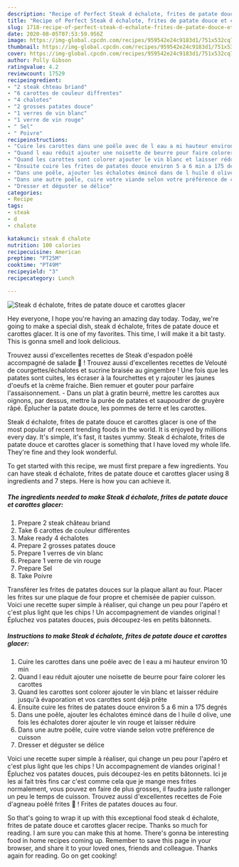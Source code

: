 ```yaml
---
description: "Recipe of Perfect Steak d échalote, frites de patate douce et carottes glacer"
title: "Recipe of Perfect Steak d échalote, frites de patate douce et carottes glacer"
slug: 1718-recipe-of-perfect-steak-d-echalote-frites-de-patate-douce-et-carottes-glacer
date: 2020-08-05T07:53:59.956Z
image: https://img-global.cpcdn.com/recipes/959542e24c9183d1/751x532cq70/steak-d-echalote-frites-de-patate-douce-et-carottes-glacer-photo-principale-de-la-recette.jpg
thumbnail: https://img-global.cpcdn.com/recipes/959542e24c9183d1/751x532cq70/steak-d-echalote-frites-de-patate-douce-et-carottes-glacer-photo-principale-de-la-recette.jpg
cover: https://img-global.cpcdn.com/recipes/959542e24c9183d1/751x532cq70/steak-d-echalote-frites-de-patate-douce-et-carottes-glacer-photo-principale-de-la-recette.jpg
author: Polly Gibson
ratingvalue: 4.2
reviewcount: 17529
recipeingredient:
- "2 steak chteau briand"
- "6 carottes de couleur diffrentes"
- "4 chalotes"
- "2 grosses patates douce"
- "1 verres de vin blanc"
- "1 verre de vin rouge"
- " Sel"
- " Poivre"
recipeinstructions:
- "Cuire les carottes dans une poêle avec de l eau a mi hauteur environ 10 min"
- "Quand l eau réduit ajouter une noisette de beurre pour faire colorer les carottes"
- "Quand les carottes sont colorer ajouter le vin blanc et laisser réduire jusqu&#39;à évaporation et vos carottes sont déjà prête"
- "Ensuite cuire les frites de patates douce environ 5 a 6 min a 175 degrés"
- "Dans une poêle, ajouter les échalotes émincé dans de l huile d olive, une fois les échalotes dorer ajouter le vin rouge et laisser réduire"
- "Dans une autre poêle, cuire votre viande selon votre préférence de cuisson"
- "Dresser et déguster se délice"
categories:
- Recipe
tags:
- steak
- d
- chalote

katakunci: steak d chalote 
nutrition: 100 calories
recipecuisine: American
preptime: "PT25M"
cooktime: "PT49M"
recipeyield: "3"
recipecategory: Lunch

---
```



![Steak d échalote, frites de patate douce et carottes glacer](https://img-global.cpcdn.com/recipes/959542e24c9183d1/751x532cq70/steak-d-echalote-frites-de-patate-douce-et-carottes-glacer-photo-principale-de-la-recette.jpg)

Hey everyone, I hope you're having an amazing day today. Today, we're going to make a special dish, steak d échalote, frites de patate douce et carottes glacer. It is one of my favorites. This time, I will make it a bit tasty. This is gonna smell and look delicious.

Trouvez aussi d&#39;excellentes recettes de Steak d&#39;espadon poêlé accompagné de salade 🍋 ! Trouvez aussi d&#39;excellentes recettes de Velouté de courgettes/échalotes et sucrine braisée au gingembre ! Une fois que les patates sont cuites, les écraser à la fourchettes et y rajouter les jaunes d&#39;oeufs et la crème fraiche. Bien remuer et gouter pour parfaire l&#39;assaisonnement. - Dans un plat à gratin beurré, mettre les carottes aux oignons, par dessus, mettre la purée de patates et saupoudrer de gruyère râpé. Éplucher la patate douce, les pommes de terre et les carottes.

Steak d échalote, frites de patate douce et carottes glacer is one of the most popular of recent trending foods in the world. It is enjoyed by millions every day. It's simple, it's fast, it tastes yummy. Steak d échalote, frites de patate douce et carottes glacer is something that I have loved my whole life. They're fine and they look wonderful.


To get started with this recipe, we must first prepare a few ingredients. You can have steak d échalote, frites de patate douce et carottes glacer using 8 ingredients and 7 steps. Here is how you can achieve it.

<!--inarticleads1-->

##### The ingredients needed to make Steak d échalote, frites de patate douce et carottes glacer:

1. Prepare 2 steak château briand
1. Take 6 carottes de couleur différentes
1. Make ready 4 échalotes
1. Prepare 2 grosses patates douce
1. Prepare 1 verres de vin blanc
1. Prepare 1 verre de vin rouge
1. Prepare  Sel
1. Take  Poivre


Transférer les frites de patates douces sur la plaque allant au four. Placer les frites sur une plaque de four propre et chemisée de papier cuisson. Voici une recette super simple à réaliser, qui change un peu pour l&#39;apéro et c&#39;est plus light que les chips ! Un accompagnement de viandes original ! Épluchez vos patates douces, puis découpez-les en petits bâtonnets. 

<!--inarticleads2-->

##### Instructions to make Steak d échalote, frites de patate douce et carottes glacer:

1. Cuire les carottes dans une poêle avec de l eau a mi hauteur environ 10 min
1. Quand l eau réduit ajouter une noisette de beurre pour faire colorer les carottes
1. Quand les carottes sont colorer ajouter le vin blanc et laisser réduire jusqu&#39;à évaporation et vos carottes sont déjà prête
1. Ensuite cuire les frites de patates douce environ 5 a 6 min a 175 degrés
1. Dans une poêle, ajouter les échalotes émincé dans de l huile d olive, une fois les échalotes dorer ajouter le vin rouge et laisser réduire
1. Dans une autre poêle, cuire votre viande selon votre préférence de cuisson
1. Dresser et déguster se délice


Voici une recette super simple à réaliser, qui change un peu pour l&#39;apéro et c&#39;est plus light que les chips ! Un accompagnement de viandes original ! Épluchez vos patates douces, puis découpez-les en petits bâtonnets. Ici je les ai fait très fins car c&#39;est comme cela que je mange mes frites normalement, vous pouvez en faire de plus grosses, il faudra juste rallonger un peu le temps de cuisson. Trouvez aussi d&#39;excellentes recettes de Foie d&#39;agneau poêlé frites 🍟 ! Frites de patates douces au four. 

So that's going to wrap it up with this exceptional food steak d échalote, frites de patate douce et carottes glacer recipe. Thanks so much for reading. I am sure you can make this at home. There's gonna be interesting food in home recipes coming up. Remember to save this page in your browser, and share it to your loved ones, friends and colleague. Thanks again for reading. Go on get cooking!
